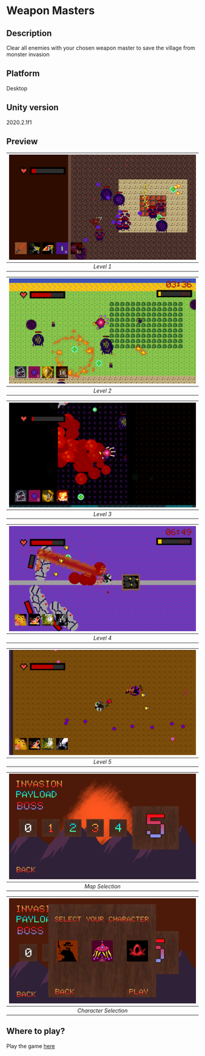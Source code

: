 # Weapon Masters

## Description

Clear all enemies with your chosen weapon master to save the village from monster invasion

## Platform

Desktop

## Unity version

2020.2.1f1

## Preview

|![Level 1](Screenshots/level1.png)|
|:--:| 
| *Level 1* |

|![Level 2](Screenshots/level2.png)|
|:--:| 
| *Level 2* |

|![Level 3](Screenshots/level3.png)|
|:--:| 
| *Level 3* |

|![Level 4](Screenshots/level4.png)|
|:--:| 
| *Level 4* |

|![Level 5](Screenshots/level5.png)|
|:--:| 
| *Level 5* |

|![Map Selection](Screenshots/mapselect.png)|
|:--:| 
| *Map Selection* |

|![Character Selection](Screenshots/charselect.png)|
|:--:| 
| *Character Selection* |

## Where to play?

Play the game [here](https://khaitruong922.itch.io/weapon-masters)
